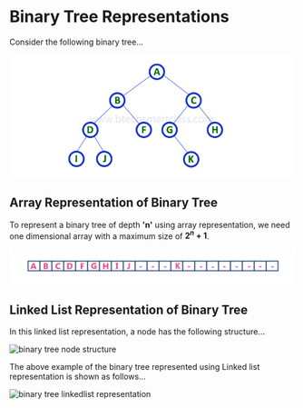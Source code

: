 # Binary Tree Representations

Consider the following binary tree...

![Binary Tree Example](assets/bt-represetation.png)

## Array Representation of Binary Tree
To represent a binary tree of depth **'n'** using array representation, we need one dimensional array with a maximum size of **$2^n + 1$**.

![binary tree array representaion](assets/bt-array-representaion.png)

## Linked List Representation of Binary Tree
In this linked list representation, a node has the following structure...

![binary tree node structure](bt-node-structure.png)

The above example of the binary tree represented using Linked list representation is shown as follows...

![binary tree linkedlist representation](bt-linkedlist-representation.png)
